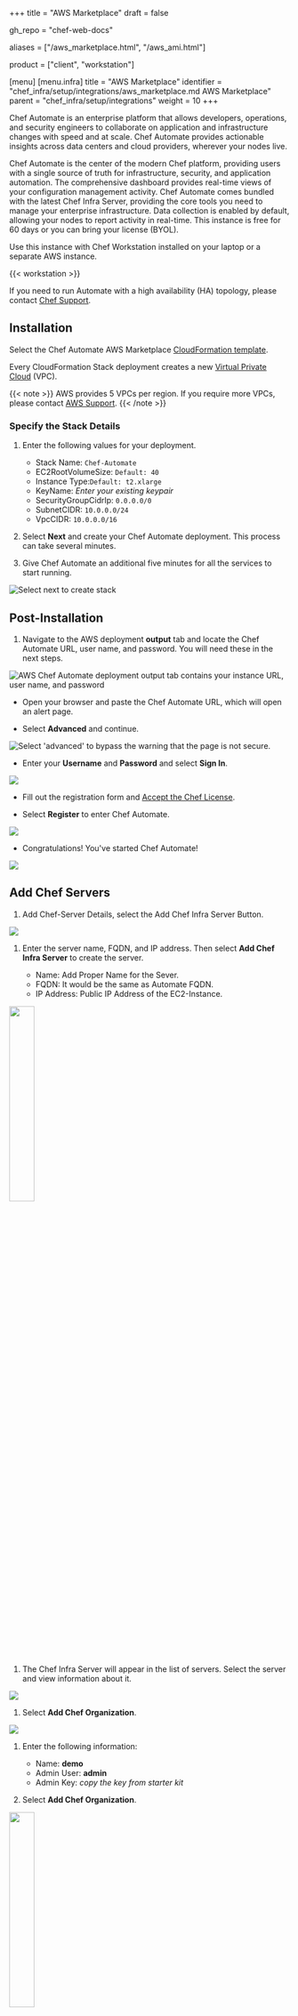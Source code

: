+++
title = "AWS Marketplace"
draft = false

gh_repo = "chef-web-docs"

aliases = ["/aws_marketplace.html", "/aws_ami.html"]

product = ["client", "workstation"]

[menu]
  [menu.infra]
    title = "AWS Marketplace"
    identifier = "chef_infra/setup/integrations/aws_marketplace.md AWS Marketplace"
    parent = "chef_infra/setup/integrations"
    weight = 10
+++

Chef Automate is an enterprise platform that allows developers, operations, and security engineers to collaborate on application and infrastructure changes with speed and at scale. Chef Automate provides actionable insights across data centers and cloud providers, wherever your nodes live.

Chef Automate is the center of the modern Chef platform, providing users with a single source of truth for infrastructure, security, and application automation. The comprehensive dashboard provides real-time views of your configuration management activity. Chef Automate comes bundled with the latest Chef Infra Server, providing the core tools you need to manage your enterprise infrastructure. Data collection is enabled by default, allowing your nodes to report activity in real-time. This instance is free for 60 days or you can bring your license (BYOL).

Use this instance with Chef Workstation installed on your laptop or a separate AWS instance.

{{< workstation >}}

If you need to run Automate with a high availability (HA) topology, please contact [Chef Support](https://www.chef.io/support).

## Installation

Select the Chef Automate AWS Marketplace [CloudFormation template](https://aws.amazon.com/marketplace/pp/prodview-r26bs6uknftps?ref_=srh_res_product_title).

Every CloudFormation Stack deployment creates a new [Virtual Private Cloud](https://docs.aws.amazon.com/vpc/latest/userguide/what-is-amazon-vpc.html) (VPC).

{{< note >}}
AWS provides 5 VPCs per region. If you require more VPCs, please contact [AWS Support](https://aws.amazon.com/contact-us/).
{{< /note >}}

### Specify the Stack Details

1. Enter the following values for your deployment.

     - Stack Name: `Chef-Automate`
     - EC2RootVolumeSize: `Default: 40`
     - Instance Type:`Default: t2.xlarge`
     - KeyName: _Enter your existing keypair_
     - SecurityGroupCidrIp: `0.0.0.0/0`
     - SubnetCIDR: `10.0.0.0/24`
     - VpcCIDR: `10.0.0.0/16`

1. Select **Next** and create your Chef Automate deployment. This process can take several minutes.

1. Give Chef Automate an additional five minutes for all the services to start running.

![Select next to create stack](/images/StackDetails.png "Stack Details")

## Post-Installation

1. Navigate to the AWS deployment **output** tab and locate the Chef Automate URL, user name, and password. You will need these in the next steps.

![AWS Chef Automate deployment output tab contains your instance URL, user name, and password ](/images/OutputPage.png "Output Page")

- Open your browser and paste the Chef Automate URL, which will open an alert page.

- Select **Advanced** and continue.

![Select 'advanced' to bypass the warning that the page is not secure](/images/NotSecurePage.png "Not Secure Page").

- Enter your **Username** and **Password** and select **Sign In**.

![ ](/images/AutomateUI.png "Automate")

- Fill out the registration form and [Accept the Chef License](https://docs.chef.io/chef_license_accept/).

- Select **Register** to enter Chef Automate.

![ ](/images/WelcomePage.png "Welcome Page")

- Congratulations! You've started Chef Automate!

![ ](/images/DashboardsPage.png "Dashboards Page")

## Add Chef Servers

1. Add Chef-Server Details, select the Add Chef Infra Server Button.

  ![ ](/images/AddChefServer.png "Add Chef Server")

1. Enter the server name, FQDN, and IP address. Then select **Add Chef Infra Server** to create the server.

    - Name: Add Proper Name for the Sever.
    - FQDN: It would be the same as Automate FQDN.
    - IP Address: Public IP Address of the EC2-Instance.

  <img src="/images/ChefServerDetails.png" style="width: 30%" />

1. The Chef Infra Server will appear in the list of servers. Select the server and view information about it.

  ![ ](/images/AddChefServer01.png "Add Chef Server")

1. Select **Add Chef Organization**.

  ![ ](/images/AddOrgPage.png "Add Org Page")

1. Enter the following information:

    - Name: **demo**
    - Admin User: **admin**
    - Admin Key: _copy the key from starter kit_

1. Select **Add Chef Organization**.

  <img src="/images/OrgPageDetails.png" style="width: 30%" />

## AWS Deployment Security

Update the AWS Deployment **Security Group** to require source IP addresses for a secure SSH connection.

1. Select the **Instance Security** group in the **Resources** tab of your AWS Chef Automate deployment.

![ ](/images/ResourcesPage.png "Resources Page")

1. Select the **Security Group ID** for your Chef Automate deployment.

![ ](/images/SecurityGroup.png "Security Group")

1. Select **Edit inbound rules**.

![ ](/images/InBoundRules.png "Inbound Rules")

1. Select **Add rule** and then **SSH** and enter the source IP.

1. Select **Save rules** to finish.

![ ](/images/AddRule.png "Add Rule")
